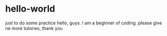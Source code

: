 # hello-world
just to do some practice
hello, guys.
I am a beginner of coding. please give ne more tutories, thank you
